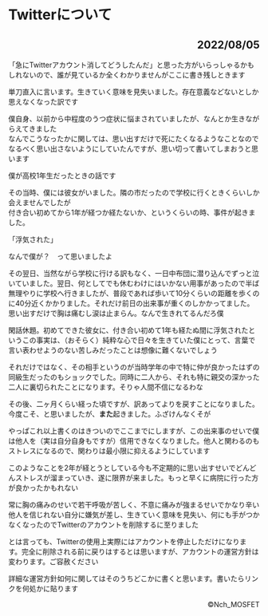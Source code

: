 # Twitterについて

<h2><div align="right">2022/08/05</div></h2>

<!-- 記事ここから -->

「急にTwitterアカウント消してどうしたんだ」と思った方がいらっしゃるかもしれないので、誰が見ているか全くわかりませんがここに書き残しときます

単刀直入に言います。生きていく意味を見失いました。存在意義などないとしか思えなくなった訳です

僕自身、以前から中程度のうつ症状に悩まされていましたが、なんとか生きながらえてきました  
なんでこうなったかに関しては、思い出すだけで死にたくなるようなことなのでなるべく思い出さないようにしていたんですが、思い切って書いてしまおうと思います



僕が高校1年生だったときの話です

その当時、僕には彼女がいました。隣の市だったので学校に行くときくらいしか会えませんでしたが  
付き合い初めてから1年が経つか経たないか、というくらいの時、事件が起きました。

「浮気された」

なんで僕が？　って思いましたよ

その翌日、当然ながら学校に行ける訳もなく、一日中布団に潜り込んでずっと泣いていました。翌日、何としてでも休むわけにはいかない用事があったので半ば無理やりに学校へ行きましたが、普段であれば歩いて10分くらいの距離を歩くのに40分近くかかりました。それだけ前日の出来事が重くのしかかってました。思い出すだけで胸は痛むし涙は止まらん。なんで生きれてるんだろ僕

閑話休題。初めてできた彼女に、付き合い初めて1年も経たぬ間に浮気されたというこの事実は、（おそらく）純粋な心で日々を生きていた僕にとって、言葉で言い表わせようのない苦しみだったことは想像に難くないでしょう

それだけではなく、その相手というのが当時学年の中で特に仲が良かったはずの同級生だったのもショックでした。同時に二人から、それも特に親交の深かった二人に裏切られたことになります。そりゃ人間不信になるわな

その後、二ヶ月くらい経った頃ですが、訳あってよりを戻すことになりました。今度こそ、と思いましたが、**また**起きました。ふざけんなくそが

やっぱこれ以上書くのはきついのでここまでにしますが、この出来事のせいで僕は他人を（実は自分自身もですが）信用できなくなりました。他人と関わるのもストレスになるので、関わりは最小限に抑えるようにしています

このようなことを2年が経とうとしている今も不定期的に思い出すせいでどんどんストレスが溜まっていき、遂に限界が来ました。もっと早くに病院に行った方が良かったかもれない

常に胸の痛みのせいで若干呼吸が苦しく、不意に痛みが強まるせいでかなり辛い  
他人を信じれない自分に嫌気が差し、生きていく意味を見失い、何にも手がつかなくなったのでTwitterのアカウントを削除するに至りました

とは言っても、Twitterの使用上実際にはアカウントを停止しただけになります。完全に削除される前に戻りはするとは思いますが、アカウントの運営方針は変わります。ご容赦ください

詳細な運営方針如何に関してはそのうちどこかに書くと思います。書いたらリンクを何処かに貼ります

<!-- 記事ここまで -->

<footer><div align="right">©Nch_MOSFET</div></footer>
